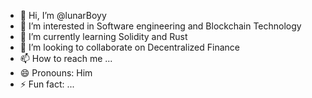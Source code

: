 - 👋 Hi, I’m @lunarBoyy
- 👀 I’m interested in Software engineering and Blockchain Technology
- 🌱 I’m currently learning Solidity and Rust
- 💞️ I’m looking to collaborate on Decentralized Finance
- 📫 How to reach me ...
- 😄 Pronouns: Him
- ⚡ Fun fact: ...

<!---
lunarBoyy/lunarBoyy is a ✨ special ✨ repository because its `README.md` (this file) appears on your GitHub profile.
You can click the Preview link to take a look at your changes.
--->
